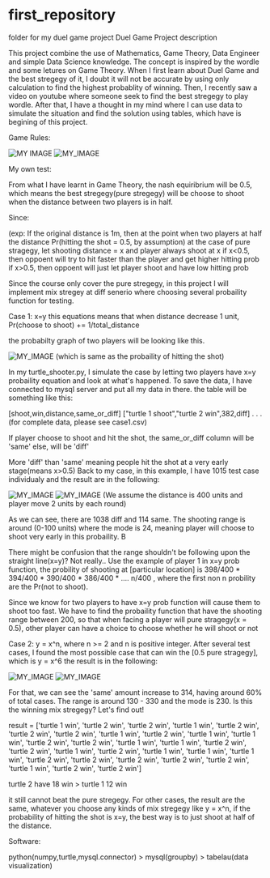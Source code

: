 # first_repository
folder for my duel game project
Duel Game Project description

This project combine the use of Mathematics, Game Theory, Data Engineer and simple Data Science knowledge. The concept is inspired by the wordle and some letures on Game Theory. When I first learn about Duel Game and the best stregegy of it, I doubt it will not be accurate by using only calculation to find the highest probablity of winning.
Then, I recently saw a video on youtube where someone seek to find the best stregegy to play wordle. After that, I have a thought in my mind where I can use data to simulate the situation and find the solution using tables, which have is begining of this project.

Game Rules:

![MY IMAGE](images/rule_1.png)
![MY_IMAGE](images/rule_2.png)


My own test:

From what I have learnt in Game Theory, the nash equiribrium will be 0.5, which means the best stregegy(pure stregegy) will be choose to shoot when the distance between two players is in half.

Since: 

(exp: If the original distance is 1m, then at the point when two players at half the distance Pr(hitting the shot = 0.5, by assumption)
at the case of pure stragegy, let shooting distance = x and player always shoot at x 
if x<0.5, then oppoent will try to hit faster than the player and get higher hitting prob
if x>0.5, then oppoent will just let player shoot and have low hitting prob

Since the course only cover the pure stregegy, in this project I will implement mix stregey at diff senerio 
where choosing several probaility function for testing. 


Case 1: x=y
this equations means that when distance decrease 1 unit, Pr(choose to shoot) += 1/total_distance 

the probabilty graph of two players will be looking like this. 

![MY_IMAGE](images/Figure_1.png)
(which is same as the probaility of hitting the shot)

In my turtle_shooter.py, I simulate the case by letting two players have x=y probaility equation and look at what's happened. To save the data, I have connected to mysql server and put all my data in there. 
the table will be something like this:

[shoot,win,distance,same_or_diff]
["turtle 1 shoot","turtle 2 win",382,diff]
.
.
.
(for complete data, please see case1.csv)

If player choose to shoot and hit the shot, the same_or_diff column will be 'same'
else, will be 'diff'

More 'diff' than 'same' meaning people hit the shot at a very early stage(means x>0.5)
Back to my case, in this example, I have 1015 test case individualy and the result are in the following:

![MY_IMAGE](images/graph_1.png)
![MY_IMAGE](images/same_or_diff_case_1.png)
(We assume the distance is 400 units and player move 2 units by each round)

As we can see, there are 1038 diff and 114 same. The shooting range is around (0-100 units) where the mode is 24,
meaning player will choose to shoot very early in this probaility. B

There might be confusion that the range shouldn't be following upon the straight line(x=y)? Not really.. 
Use the example of player 1 in x=y prob function, the probility of shooting at [particular location] is
398/400 * 394/400 * 390/400 * 386/400 * .... n/400 , where the first non n probility are the Pr(not to shoot).

Since we know for two players to have x=y prob function will cause them to shoot too fast. We have to find the probaility function that have the shooting range between 200, so that when facing a player will pure stragegy(x = 0.5), other player can have a choice to choose whether he will shoot or not 

Case 2: y = x^n, where n >= 2 and n is positive integer.
After several test cases, I found the most possible case that can win the [0.5 pure stragegy], which is y = x^6
the result is in the following:


![MY_IMAGE](images/range_case_2.png)
![MY_IMAGE](images/same_or_diff_case_2.png)

For that, we can see the 'same' amount increase to 314, having around 60% of total cases. The range is around 130 - 330 and the mode is 230. Is this the winning mix stregegy? Let's find out!

result = 
['turtle 1 win', 'turtle 2 win', 'turtle 2 win', 'turtle 1 win', 'turtle 2 win', 'turtle 2 win', 'turtle 2 win', 'turtle 1 win', 'turtle 2 win', 'turtle 1 win', 'turtle 1 win', 'turtle 2 win', 'turtle 2 win', 'turtle 1 win', 'turtle 1 win', 'turtle 2 win', 'turtle 2 win', 'turtle 1 win', 'turtle 2 win', 'turtle 1 win', 'turtle 1 win', 'turtle 1 win', 'turtle 2 win', 'turtle 2 win', 'turtle 2 win', 'turtle 2 win', 'turtle 2 win', 'turtle 1 win', 'turtle 2 win', 'turtle 2 win']

turtle 2 have 18 win > turtle 1 12 win 

it still cannot beat the pure stregegy.
For other cases, the result are the same, whatever you choose any kinds of mix stregegy like y = x^n, if the probability of hitting the shot is x=y, the best way is to just shoot at half of the distance. 

Software:

python(numpy,turtle,mysql.connector) > mysql(groupby) > tabelau(data visualization)